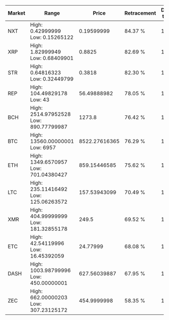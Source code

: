 | Market | Range | Price| Retracement | Doubles to 50% |
| --- | --- | --- | --- | --- |
| NXT | High: 0.42999999<br />Low: 0.15265122 | 0.19599999 | 84.37 % | 1.49 |
| XRP | High: 1.82999949<br />Low: 0.68409901 | 0.8825 | 82.69 % | 1.42 |
| STR | High: 0.64816323<br />Low: 0.32449799 | 0.3818 | 82.30 % | 1.27 |
| REP | High: 104.49829178<br />Low: 43 | 56.49888982 | 78.05 % | 1.31 |
| BCH | High: 2514.97952528<br />Low: 890.77799987 | 1273.8 | 76.42 % | 1.34 |
| BTC | High: 13560.00000001<br />Low: 6957 | 8522.27616365 | 76.29 % | 1.20 |
| ETH | High: 1349.6570957<br />Low: 701.04380427 | 859.15446585 | 75.62 % | 1.19 |
| LTC | High: 235.11416492<br />Low: 125.06263572 | 157.53943099 | 70.49 % | 1.14 |
| XMR | High: 404.99999999<br />Low: 181.32855178 | 249.5 | 69.52 % | 1.18 |
| ETC | High: 42.54119996<br />Low: 16.45392059 | 24.77999 | 68.08 % | 1.19 |
| DASH | High: 1003.98799996<br />Low: 450.00000001 | 627.56039887 | 67.95 % | 1.16 |
| ZEC | High: 662.00000203<br />Low: 307.23125172 | 454.9999998 | 58.35 % | 1.07 |
